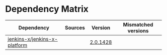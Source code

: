 # Dependency Matrix

Dependency | Sources | Version | Mismatched versions
---------- | ------- | ------- | -------------------
[jenkins-x/jenkins-x-platform](https://github.com/jenkins-x/jenkins-x-platform) |  | [2.0.1428](https://github.com/jenkins-x/jenkins-x-platform/releases/tag/v2.0.1428) | 
